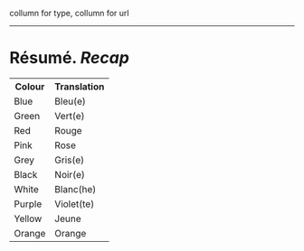 collumn for type, collumn for url

<hr> 
<h1>Résumé. <i>Recap</i></h1>
  <html lang="fr">
  <table>
    <tr><th>Colour</th><th>Translation</th></tr>
    <tr><td>Blue</td><td>Bleu(e)</td>
    <tr><td>Green</td><td>Vert(e)</td>
    <tr><td>Red</td><td>Rouge</td>
    <tr><td>Pink</td><td>Rose</td>
    <tr><td>Grey</td><td>Gris(e)</td>
    <tr><td>Black</td><td>Noir(e)</td>
    <tr><td>White</td><td>Blanc(he)</td>
    <tr><td>Purple</td><td>Violet(te)</td>
    <tr><td>Yellow</td><td>Jeune</td>
    <tr><td>Orange</td><td>Orange</td>


